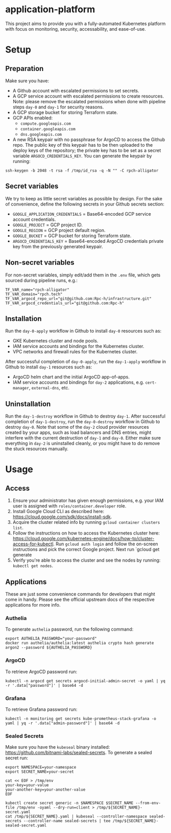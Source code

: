 # application-platform

This project aims to provide you with a fully-automated Kubernetes platform with focus on monitoring, security, accessability, and ease-of-use.

# Setup

## Preparation

Make sure you have:
- A Github account with escalated permissions to set secrets.
- A GCP service account with escalated permissions to create resources. Note: please remove the escalated permissions when done with pipeline steps `day-0` and `day-1` for security reasons.
- A GCP storage bucket for storing Terraform state.
- GCP APIs enabled:
  - `compute.googleapis.com`
  - `container.googleapis.com`
  - `dns.googleapis.com`
- A new RSA keypair with no passphrase for ArgoCD to access the Github repo. The public key of this keypair has to be then uploaded to the deploy keys of the repository; the private key has to be set as a secret variable `ARGOCD_CREDENTIALS_KEY`. You can generate the keypair by running:

```shell
ssh-keygen -b 2048 -t rsa -f /tmp/id_rsa -q -N "" -C rpch-alligator
```

## Secret variables

We try to keep as little secret variables as possible by design. For the sake of convenience, define the following secrets in your Github secrets section:

- `GOOGLE_APPLICATION_CREDENTIALS` = Base64-encoded GCP service account credentials.
- `GOOGLE_PROJECT` = GCP project ID.
- `GOOGLE_REGION` = GCP project default region.
- `GOOGLE_BUCKET` = GCP bucket for storing Terraform state.
- `ARGOCD_CREDENTIALS_KEY` = Base64-encoded ArgoCD credentials private key from the previously generated keypair.

## Non-secret variables

For non-secret variables, simply edit/add them in the `.env` file, which gets sourced during pipeline runs, e.g.:

```dotenv
TF_VAR_name="rpch-alligator"
TF_VAR_domain="rpch.tech"
TF_VAR_argocd_repo_url="git@github.com:Rpc-h/infrastructure.git"
TF_VAR_argocd_credentials_url="git@github.com:Rpc-h"
```

## Installation

Run the `day-0-apply` workflow in Github to install `day-0` resources such as:
- GKE Kubernetes cluster and node pools.
- IAM service accounts and bindings for the Kubernetes cluster.
- VPC networks and firewall rules for the Kubernetes cluster.

After successful completion of `day-0-apply`, run the `day-1-apply` workflow in Github to install `day-1` resources such as:
- ArgoCD helm chart and the initial ArgoCD app-of-apps.
- IAM service accounts and bindings for `day-2` applications, e.g. `cert-manager`, `external-dns`, etc.

## Uninstallation

Run the `day-1-destroy` workflow in Github to destroy `day-1`. After successful completion of `day-1-destroy`, run the `day-0-destroy` workflow in Github to destroy `day-0`. Note that some of the `day-2` cloud provider resources created by your apps, such as load balancers and DNS entries, might interfere with the current destruction of `day-1` and `day-0`. Either make sure everything in `day-2` is uninstalled cleanly, or you might have to do remove the stuck resources manually.

# Usage

## Access

1. Ensure your administrator has given enough permissions, e.g. your IAM user is assigned with `roles/container.developer` role.
2. Install Google Cloud CLI as described here: https://cloud.google.com/sdk/docs/install-sdk.
3. Acquire the cluster related info by running `gcloud container clusters list`.
4. Follow the instructions on how to access the Kubernetes cluster here: https://cloud.google.com/kubernetes-engine/docs/how-to/cluster-access-for-kubectl. Run `gcloud auth login` and follow the on-screen instructions and pick the correct Google project. Next run `gcloud  get generate 
5. Verify you're able to access the cluster and see the nodes by running: `kubectl get nodes`.

## Applications

These are just some convenience commands for developers that might come in handy. Please see the official upstream docs of the respective applications for more info.

### Authelia

To generate `authelia` password, run the following command:

```shell
export AUTHELIA_PASSWORD="your-password"
docker run authelia/authelia:latest authelia crypto hash generate argon2 --password ${AUTHELIA_PASSWORD}
```

### ArgoCD

To retrieve ArgoCD password run: 

```shell
kubectl -n argocd get secrets argocd-initial-admin-secret -o yaml | yq -r '.data["password"]' | base64 -d
```

### Grafana

To retrieve Grafana password run:

```shell
kubectl -n monitoring get secrets kube-prometheus-stack-grafana -o yaml | yq -r '.data["admin-password"]' | base64 -d
```

### Sealed Secrets

Make sure you have the `kubeseal` binary installed: https://github.com/bitnami-labs/sealed-secrets. To generate a sealed secret run:

```shell
export NAMESPACE=your-namespace
export SECRET_NAME=your-secret

cat << EOF > /tmp/env
your-key=your-value
your-another-key=your-another-value
EOF

kubectl create secret generic -n $NAMESPACE $SECRET_NAME --from-env-file /tmp/env -oyaml --dry-run=client > /tmp/${SECRET_NAME}-secret.yaml
cat /tmp/${SECRET_NAME}.yaml | kubeseal --controller-namespace sealed-secrets --controller-name sealed-secrets | tee /tmp/${SECRET_NAME}-sealed-secret.yaml
```
